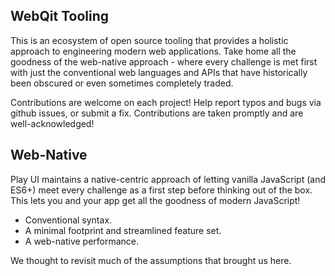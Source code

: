 ## WebQit Tooling

This is an ecosystem of open source tooling that provides a holistic approach to engineering modern web applications. Take home all the goodness of the web-native approach - where every challenge is met first with just the conventional web languages and APIs that have historically been obscured or even sometimes completely traded.

Contributions are welcome on each project! Help report typos and bugs via github issues, or submit a fix. Contributions are taken promptly and are well-acknowledged!

## Web-Native

Play UI maintains a native-centric approach of letting vanilla JavaScript (and ES6+) meet every challenge as a first step before thinking out of the box. This lets you and your app get all the goodness of modern JavaScript!

+ Conventional syntax.
+ A minimal footprint and streamlined feature set.
+ A web-native performance.

We thought to revisit much of the assumptions that brought us here.
